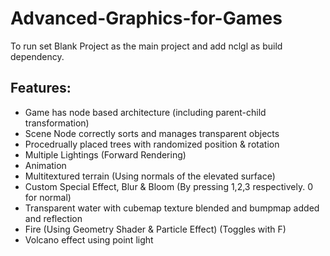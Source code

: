# Advanced-Graphics-for-Games

To run set Blank Project as the main project and add nclgl as build dependency.

## Features:
* Game has node based architecture (including parent-child transformation)
* Scene Node correctly sorts and manages transparent objects
* Procedrually placed trees with randomized position & rotation
* Multiple Lightings (Forward Rendering)
* Animation
* Multitextured terrain (Using normals of the elevated surface)
* Custom Special Effect, Blur & Bloom (By pressing 1,2,3 respectively. 0 for normal)
* Transparent water with cubemap texture blended and bumpmap added and reflection
* Fire (Using Geometry Shader & Particle Effect) (Toggles with F)
* Volcano effect using point light
